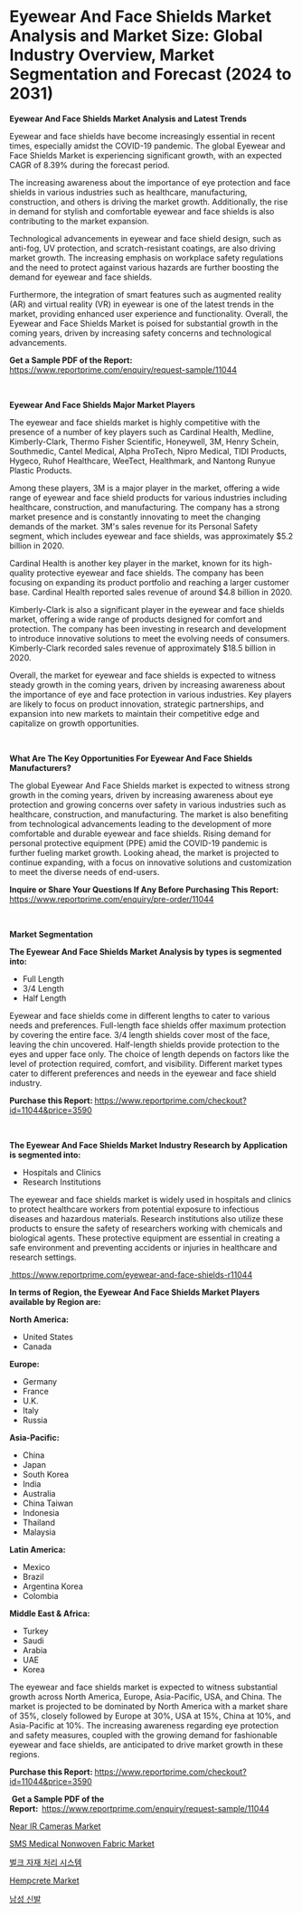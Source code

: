 <p><h1>Eyewear And Face Shields Market Analysis and Market Size: Global Industry Overview, Market Segmentation and Forecast (2024 to 2031)</h1></p><p><strong>Eyewear And Face Shields Market Analysis and Latest Trends</strong></p>
<p><p>Eyewear and face shields have become increasingly essential in recent times, especially amidst the COVID-19 pandemic. The global Eyewear and Face Shields Market is experiencing significant growth, with an expected CAGR of 8.39% during the forecast period.</p><p>The increasing awareness about the importance of eye protection and face shields in various industries such as healthcare, manufacturing, construction, and others is driving the market growth. Additionally, the rise in demand for stylish and comfortable eyewear and face shields is also contributing to the market expansion.</p><p>Technological advancements in eyewear and face shield design, such as anti-fog, UV protection, and scratch-resistant coatings, are also driving market growth. The increasing emphasis on workplace safety regulations and the need to protect against various hazards are further boosting the demand for eyewear and face shields.</p><p>Furthermore, the integration of smart features such as augmented reality (AR) and virtual reality (VR) in eyewear is one of the latest trends in the market, providing enhanced user experience and functionality. Overall, the Eyewear and Face Shields Market is poised for substantial growth in the coming years, driven by increasing safety concerns and technological advancements.</p></p>
<p><strong>Get a Sample PDF of the Report:&nbsp;</strong> <a href="https://www.reportprime.com/enquiry/request-sample/11044">https://www.reportprime.com/enquiry/request-sample/11044</a></p>
<p>&nbsp;</p>
<p><strong>Eyewear And Face Shields Major Market Players</strong></p>
<p><p>The eyewear and face shields market is highly competitive with the presence of a number of key players such as Cardinal Health, Medline, Kimberly-Clark, Thermo Fisher Scientific, Honeywell, 3M, Henry Schein, Southmedic, Cantel Medical, Alpha ProTech, Nipro Medical, TIDI Products, Hygeco, Ruhof Healthcare, WeeTect, Healthmark, and Nantong Runyue Plastic Products.</p><p>Among these players, 3M is a major player in the market, offering a wide range of eyewear and face shield products for various industries including healthcare, construction, and manufacturing. The company has a strong market presence and is constantly innovating to meet the changing demands of the market. 3M's sales revenue for its Personal Safety segment, which includes eyewear and face shields, was approximately $5.2 billion in 2020.</p><p>Cardinal Health is another key player in the market, known for its high-quality protective eyewear and face shields. The company has been focusing on expanding its product portfolio and reaching a larger customer base. Cardinal Health reported sales revenue of around $4.8 billion in 2020.</p><p>Kimberly-Clark is also a significant player in the eyewear and face shields market, offering a wide range of products designed for comfort and protection. The company has been investing in research and development to introduce innovative solutions to meet the evolving needs of consumers. Kimberly-Clark recorded sales revenue of approximately $18.5 billion in 2020.</p><p>Overall, the market for eyewear and face shields is expected to witness steady growth in the coming years, driven by increasing awareness about the importance of eye and face protection in various industries. Key players are likely to focus on product innovation, strategic partnerships, and expansion into new markets to maintain their competitive edge and capitalize on growth opportunities.</p></p>
<p>&nbsp;</p>
<p><strong>What Are The Key Opportunities For Eyewear And Face Shields Manufacturers?</strong></p>
<p><p>The global Eyewear And Face Shields market is expected to witness strong growth in the coming years, driven by increasing awareness about eye protection and growing concerns over safety in various industries such as healthcare, construction, and manufacturing. The market is also benefiting from technological advancements leading to the development of more comfortable and durable eyewear and face shields. Rising demand for personal protective equipment (PPE) amid the COVID-19 pandemic is further fueling market growth. Looking ahead, the market is projected to continue expanding, with a focus on innovative solutions and customization to meet the diverse needs of end-users.</p></p>
<p><strong>Inquire or Share Your Questions If Any Before Purchasing This Report:</strong> <a href="https://www.reportprime.com/enquiry/pre-order/11044">https://www.reportprime.com/enquiry/pre-order/11044</a></p>
<p>&nbsp;</p>
<p><strong>Market Segmentation</strong></p>
<p><strong>The Eyewear And Face Shields Market Analysis by types is segmented into:</strong></p>
<p><ul><li>Full Length</li><li>3/4 Length</li><li>Half Length</li></ul></p>
<p><p>Eyewear and face shields come in different lengths to cater to various needs and preferences. Full-length face shields offer maximum protection by covering the entire face. 3/4 length shields cover most of the face, leaving the chin uncovered. Half-length shields provide protection to the eyes and upper face only. The choice of length depends on factors like the level of protection required, comfort, and visibility. Different market types cater to different preferences and needs in the eyewear and face shield industry.</p></p>
<p><strong>Purchase this Report:&nbsp;</strong><a href="https://www.reportprime.com/checkout?id=11044&price=3590">https://www.reportprime.com/checkout?id=11044&price=3590</a></p>
<p>&nbsp;</p>
<p><strong>The Eyewear And Face Shields Market Industry Research by Application is segmented into:</strong></p>
<p><ul><li>Hospitals and Clinics</li><li>Research Institutions</li></ul></p>
<p><p>The eyewear and face shields market is widely used in hospitals and clinics to protect healthcare workers from potential exposure to infectious diseases and hazardous materials. Research institutions also utilize these products to ensure the safety of researchers working with chemicals and biological agents. These protective equipment are essential in creating a safe environment and preventing accidents or injuries in healthcare and research settings.</p></p>
<p><a href="https://www.reportprime.com/eyewear-and-face-shields-r11044">&nbsp;https://www.reportprime.com/eyewear-and-face-shields-r11044</a></p>
<p><strong>In terms of Region, the Eyewear And Face Shields Market Players available by Region are:</strong></p>
<p>
    <p> <strong> North America: </strong>
        <ul>
            <li>United States</li>
            <li>Canada</li>
        </ul>
        </p> 
    <p> <strong> Europe: </strong>
        <ul>
            <li>Germany</li>
            <li>France</li>
            <li>U.K.</li>
            <li>Italy</li>
            <li>Russia</li>
        </ul>
        </p> 
    <p> <strong> Asia-Pacific: </strong>
        <ul>
            <li>China</li>
            <li>Japan</li>
            <li>South Korea</li>
            <li>India</li>
            <li>Australia</li>
            <li>China Taiwan</li>
            <li>Indonesia</li>
            <li>Thailand</li>
            <li>Malaysia</li>
        </ul>
        </p> 
    <p> <strong> Latin America: </strong>
        <ul>
            <li>Mexico</li>
            <li>Brazil</li>
            <li>Argentina Korea</li>
            <li>Colombia</li>
        </ul>
        </p> 
    <p> <strong> Middle East & Africa: </strong>
        <ul>
            <li>Turkey</li>
            <li>Saudi</li>
            <li>Arabia</li>
            <li>UAE</li>
            <li>Korea</li>
        </ul>
    </p>
    </p>
<p><p>The eyewear and face shields market is expected to witness substantial growth across North America, Europe, Asia-Pacific, USA, and China. The market is projected to be dominated by North America with a market share of 35%, closely followed by Europe at 30%, USA at 15%, China at 10%, and Asia-Pacific at 10%. The increasing awareness regarding eye protection and safety measures, coupled with the growing demand for fashionable eyewear and face shields, are anticipated to drive market growth in these regions.</p></p>
<p><strong>Purchase this Report: </strong><a href="https://www.reportprime.com/checkout?id=11044&price=3590">https://www.reportprime.com/checkout?id=11044&price=3590</a></p>
<p>&nbsp;<strong>Get a Sample PDF of the Report:&nbsp;&nbsp;</strong><a href="https://www.reportprime.com/enquiry/request-sample/11044">https://www.reportprime.com/enquiry/request-sample/11044</a></p>
<p><strong></strong></p>
<p><p><a href="https://florentine-yuzu-f42.notion.site/Analyzing-Near-IR-Cameras-Market-Global-Industry-Perspective-and-Forecast-2024-to-2031-a72df329763e4946a30bafa499350bcb">Near IR Cameras Market</a></p><p><a href="https://github.com/jhcraigie/Market-Research-Report-List-2/blob/main/sms-medical-nonwoven-fabric-market.md">SMS Medical Nonwoven Fabric Market</a></p><p><a href="https://github.com/Elenrrera7685/Market-Research-Report-List-1/blob/main/985659222308.md">벌크 자재 처리 시스템</a></p><p><a href="https://issuu.com/reportprime-2/docs/hempcrete-market-size-2030.pptx">Hempcrete Market</a></p><p><a href="https://medium.com/@ishacian.georges/2024%EB%85%84%EB%B6%80%ED%84%B0-2031%EB%85%84%EA%B9%8C%EC%A7%80%EC%9D%98-%EB%82%A8%EC%84%B1-%EC%8B%A0%EB%B0%9C-%EC%8B%9C%EC%9E%A5-%EC%A0%90%EC%9C%A0%EC%9C%A8-%EB%B3%80%ED%99%94-%EB%B0%8F-%EC%8B%9C%EC%9E%A5-%EC%84%B1%EC%9E%A5-%EC%B6%94%EC%84%B8-d975267f1de7">남성 신발</a></p></p>